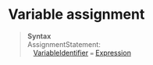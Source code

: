 # Variable assignment

> **Syntax**\
> AssignmentStatement:\
> &nbsp;&nbsp; [VariableIdentifier](../keywords_and_identifiers.md#identifiers) `=` [Expression](../expressions.md)

